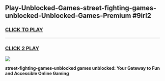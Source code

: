 
## Play-Unblocked-Games-street-fighting-games-unblocked-Unblocked-Games-Premium #9irl2
<h3>
<a href="https://premium.freeplayer.one?title=street-fighting-games-unblocked&ref=12M">CLICK TO PLAY</a></h3>
<hr>

<h3>
<a href="https://premium.freeplayer.one?title=street-fighting-games-unblocked&ref=12M">CLICK 2 PLAY</a>
  
</h3>

<a href="https://premium.freeplayer.one?title=street-fighting-games-unblocked&ref=12M"><img src="https://clearcache.store/games.png"></a>


**street-fighting-games-unblocked games unblocked: Your Gateway to Fun and Accessible Online Gaming**

